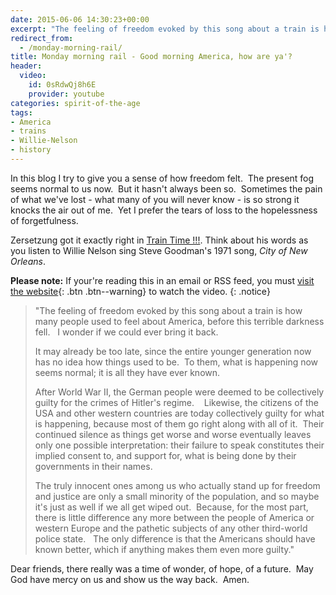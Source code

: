 ```yaml
---
date: 2015-06-06 14:30:23+00:00
excerpt: "The feeling of freedom evoked by this song about a train is how many people used to feel about America, before this terrible darkness fell.   I wonder if we could ever bring it back."
redirect_from: 
  - /monday-morning-rail/
title: Monday morning rail - Good morning America, how are ya'?
header:
  video:
    id: 0sRdwQj8h6E
    provider: youtube
categories: spirit-of-the-age
tags:
- America
- trains
- Willie-Nelson
- history
---
```


In this blog I try to give you a sense of how freedom felt.  The present fog seems normal to us now.  But it hasn't always been so.  Sometimes the pain of what we've lost - what many of you will never know - is so strong it knocks the air out of me.  Yet I prefer the tears of loss to the hopelessness of forgetfulness.

Zersetzung got it exactly right in [Train Time !!!](http://www.zersetzung.org/special-exhibits/255-trains). Think about his words as you listen to Willie Nelson sing Steve Goodman's 1971 song, *City of New Orleans*.

**Please note:** If your're reading this in an email or RSS feed, you must [visit the website](/songs/monday-morning-rail/){: .btn .btn--warning} to watch the video.
{: .notice}

<blockquote>
"The feeling of freedom evoked by this song about a train is how many people used to feel about America, before this terrible darkness fell.   I wonder if we could ever bring it back.

It may already be too late, since the entire younger generation now has no idea how things used to be.  To them, what is happening now seems normal; it is all they have ever known.

After World War II, the German people were deemed to be collectively guilty for the crimes of Hitler's regime.    Likewise, the citizens of the USA and other western countries are today collectively guilty for what is happening, because most of them go right along with all of it.  Their continued silence as things get worse and worse eventually leaves only one possible interpretation: their failure to speak constitutes their implied consent to, and support for, what is being done by their governments in their names.

The truly innocent ones among us who actually stand up for freedom and justice are only a small minority of the population, and so maybe it's just as well if we all get wiped out.  Because, for the most part, there is little difference any more between the people of America or western Europe and the pathetic subjects of any other third-world police state.   The only difference is that the Americans should have known better, which if anything makes them even more guilty."
</blockquote>



Dear friends, there really was a time of wonder, of hope, of a future.  May God have mercy on us and show us the way back.  Amen.

